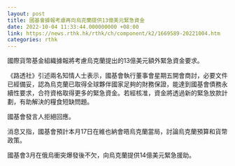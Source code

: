 ```yaml
---
layout: post
title: 國基會據報考慮再向烏克蘭提供13億美元緊急資金
date: 2022-10-04 11:33:44.000000000 +08:00
link: https://news.rthk.hk/rthk/ch/component/k2/1669589-20221004.htm
categories: rthk
---
```


國際貨幣基金組織據報將考慮烏克蘭提出的13億美元額外緊急資金要求。

《路透社》引述兩名知情人士表示，國基會執行董事會星期五開會商討，必要文件已經備妥，認為烏克蘭已取得全球夥伴國家足夠的財務保證，能達到國基會債務永續性要求，合符資格取得更多的緊急資金。若經核准，資金將透過新的緊急放款計劃，有助解決的糧食短缺問題。

國基會發言人拒絕回應。

消息又指，國基會預計本月17日在維也納會晤烏克蘭當局，討論烏克蘭預算和貨幣政策。

國基會3月在俄烏衝突爆發後不欠，向烏克蘭提供14億美元緊急援助。
